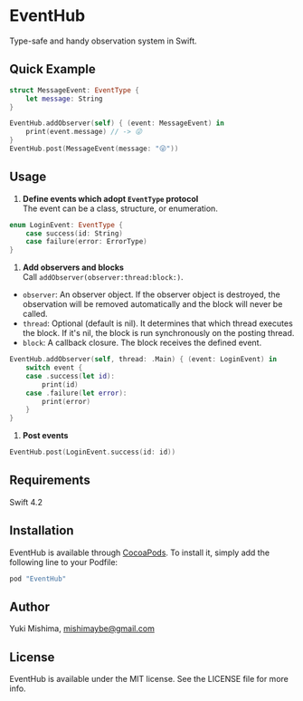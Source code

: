 # EventHub

Type-safe and handy observation system in Swift.

## Quick Example
```swift
struct MessageEvent: EventType {
    let message: String
}

EventHub.addObserver(self) { (event: MessageEvent) in
    print(event.message) // -> 😜
}
EventHub.post(MessageEvent(message: "😜"))
```

## Usage

1. **Define events which adopt `EventType` protocol**  
  The event can be a class, structure, or enumeration.

  ```swift
  enum LoginEvent: EventType {
      case success(id: String)
      case failure(error: ErrorType)
  }
  ```

1. **Add observers and blocks**  
  Call `addObserver(observer:thread:block:)`.  
  -  `observer`: An observer object. If the observer object is destroyed, the observation will be removed automatically and the block will never be called.
  -  `thread`: Optional (default is nil). It determines that which thread executes the block. If it's nil, the block is run synchronously on the posting thread.
  -  `block`: A callback closure. The block receives the defined event.

  ```swift
  EventHub.addObserver(self, thread: .Main) { (event: LoginEvent) in
      switch event {
      case .success(let id):
          print(id)
      case .failure(let error):
          print(error)
      }
  }
  ```

1. **Post events**  
  ```swift
  EventHub.post(LoginEvent.success(id: id))
  ```

## Requirements

Swift 4.2

## Installation

EventHub is available through [CocoaPods](http://cocoapods.org). To install
it, simply add the following line to your Podfile:

```ruby
pod "EventHub"
```

## Author

Yuki Mishima, mishimaybe@gmail.com

## License

EventHub is available under the MIT license. See the LICENSE file for more info.
